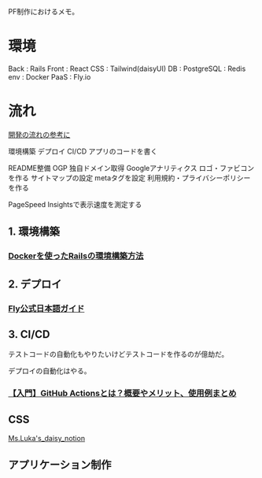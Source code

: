 PF制作におけるメモ。


# 環境

Back  : Rails
Front : React
CSS   : Tailwind(daisyUI)
DB    : PostgreSQL
      : Redis
env   : Docker
PaaS  : Fly.io


# 流れ

[開発の流れの参考に](https://nekorails.hatenablog.com/entry/2019/09/11/145136)

環境構築
デプロイ
CI/CD
アプリのコードを書く

README整備
OGP
独自ドメイン取得
Googleアナリティクス
ロゴ・ファビコンを作る
サイトマップの設定
metaタグを設定
利用規約・プライバシーポリシーを作る

PageSpeed Insightsで表示速度を測定する



## 1. 環境構築

### [Dockerを使ったRailsの環境構築方法](https://school.runteq.jp/v2/mypage/helps/articles/build_docker_environment_rails?gretel_word=Docker)



## 2. デプロイ

### [Fly公式日本語ガイド](https://fly.io/docs/rails/getting-started/)



## 3. CI/CD

テストコードの自動化もやりたいけどテストコードを作るのが億劫だ。

デプロイの自動化はやる。

### [【入門】GitHub Actionsとは？概要やメリット、使用例まとめ](https://www.kagoya.jp/howto/it-glossary/develop/githubactions/)



## CSS

[Ms.Luka's_daisy_notion](https://www.notion.so/CSS-7da5dc4a5d804a34baa13ffea60ad09e?pvs=4)


## アプリケーション制作


